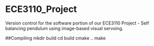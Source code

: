 # ECE3110_Project
Version control for the software portion of our ECE3110 Project - Self balancing pendulum using image-based visual servoing.


##Compiling
mkdir build
cd build
cmake ..
make